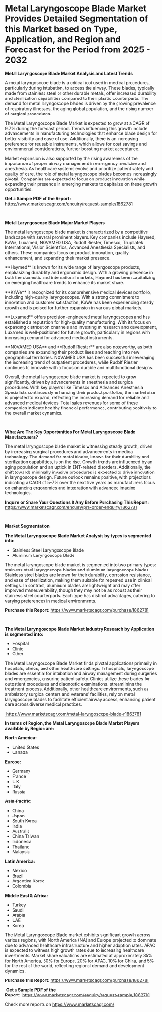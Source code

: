 <p><h1>Metal Laryngoscope Blade Market Provides Detailed Segmentation of this Market based on Type, Application, and Region and Forecast for the Period from 2025 - 2032</h1></p><p><strong>Metal Laryngoscope Blade Market Analysis and Latest Trends</strong></p>
<p><p>A metal laryngoscope blade is a critical tool used in medical procedures, particularly during intubation, to access the airway. These blades, typically made from stainless steel or other durable metals, offer increased durability and sterilization capabilities compared to their plastic counterparts. The demand for metal laryngoscope blades is driven by the growing prevalence of respiratory illnesses, the aging global population, and the rising number of surgical procedures.</p><p>The Metal Laryngoscope Blade Market is expected to grow at a CAGR of 9.7% during the forecast period. Trends influencing this growth include advancements in manufacturing technologies that enhance blade design for better visibility and ease of use. Additionally, there is an increasing preference for reusable instruments, which allows for cost savings and environmental considerations, further boosting market acceptance.</p><p>Market expansion is also supported by the rising awareness of the importance of proper airway management in emergency medicine and anesthesia. As healthcare systems evolve and prioritize patient safety and quality of care, the role of metal laryngoscope blades becomes increasingly pivotal. Companies are expected to focus on product innovation while expanding their presence in emerging markets to capitalize on these growth opportunities.</p></p>
<p><strong>Get a Sample PDF of the Report:&nbsp;</strong> <a href="https://www.marketscagr.com/enquiry/request-sample/1862781?utm_campaign=2307&utm_medium=2&utm_source=Github&utm_content=ia&utm_term=03032025&utm_id=metal-laryngoscope-blade">https://www.marketscagr.com/enquiry/request-sample/1862781</a></p>
<p>&nbsp;</p>
<p><strong>Metal Laryngoscope Blade Major Market Players</strong></p>
<p><p>The metal laryngoscope blade market is characterized by a competitive landscape with several prominent players. Key companies include Haymed, KaWe, Luxamed, NOVAMED USA, Rudolf Riester, Timesco, Truphatek International, Vision Scientifics, Advanced Anesthesia Specialists, and others. These companies focus on product innovation, quality enhancement, and expanding their market presence.</p><p>**Haymed** is known for its wide range of laryngoscope products, emphasizing durability and ergonomic design. With a growing presence in both the domestic and international markets, Haymed has been capitalizing on emerging healthcare trends to enhance its market share.</p><p>**KaWe** is recognized for its comprehensive medical devices portfolio, including high-quality laryngoscopes. With a strong commitment to innovation and customer satisfaction, KaWe has been experiencing steady growth and is poised for further expansion in various global markets.</p><p>**Luxamed** offers precision-engineered metal laryngoscopes and has established a reputation for high-quality manufacturing. With its focus on expanding distribution channels and investing in research and development, Luxamed is well-positioned for future growth, particularly in regions with increasing demand for advanced medical instruments.</p><p>**NOVAMED USA** and **Rudolf Riester** are also noteworthy, as both companies are expanding their product lines and reaching into new geographical territories. NOVAMED USA has been successful in leveraging the increasing trend of outpatient procedures, while Rudolf Riester continues to innovate with a focus on durable and multifunctional designs.</p><p>Overall, the metal laryngoscope blade market is expected to grow significantly, driven by advancements in anesthesia and surgical procedures. With key players like Timesco and Advanced Anesthesia Specialists continuously enhancing their product portfolios, the market size is projected to expand, reflecting the increasing demand for reliable and advanced medical devices. Total sales revenues for some of these companies indicate healthy financial performance, contributing positively to the overall market dynamics.</p></p>
<p>&nbsp;</p>
<p><strong>What Are The Key Opportunities For Metal Laryngoscope Blade Manufacturers?</strong></p>
<p><p>The metal laryngoscope blade market is witnessing steady growth, driven by increasing surgical procedures and advancements in medical technology. The demand for metal blades, known for their durability and sterilization capabilities, is on the rise. Growth trends are influenced by an aging population and an uptick in ENT-related disorders. Additionally, the shift towards minimally invasive procedures is expected to drive innovation in laryngoscope design. Future outlook remains positive, with projections indicating a CAGR of 5-7% over the next five years as manufacturers focus on enhancing ergonomics and integration with advanced imaging technologies.</p></p>
<p><strong>Inquire or Share Your Questions If Any Before Purchasing This Report:</strong> <a href="https://www.marketscagr.com/enquiry/pre-order-enquiry/1862781?utm_campaign=2307&utm_medium=2&utm_source=Github&utm_content=ia&utm_term=03032025&utm_id=metal-laryngoscope-blade">https://www.marketscagr.com/enquiry/pre-order-enquiry/1862781</a></p>
<p>&nbsp;</p>
<p><strong>Market Segmentation</strong></p>
<p><strong>The Metal Laryngoscope Blade Market Analysis by types is segmented into:</strong></p>
<p><ul><li>Stainless Steel Laryngoscope Blade</li><li>Aluminum Laryngoscope Blade</li></ul></p>
<p><p>The metal laryngoscope blade market is segmented into two primary types: stainless steel laryngoscope blades and aluminum laryngoscope blades. Stainless steel blades are known for their durability, corrosion resistance, and ease of sterilization, making them suitable for repeated use in clinical settings. In contrast, aluminum blades are lightweight and may offer improved maneuverability, though they may not be as robust as their stainless steel counterparts. Each type has distinct advantages, catering to varying preferences in medical environments.</p></p>
<p><strong>Purchase this Report:&nbsp;</strong><a href="https://www.marketscagr.com/purchase/1862781?utm_campaign=2307&utm_medium=2&utm_source=Github&utm_content=ia&utm_term=03032025&utm_id=metal-laryngoscope-blade">https://www.marketscagr.com/purchase/1862781</a></p>
<p>&nbsp;</p>
<p><strong>The Metal Laryngoscope Blade Market Industry Research by Application is segmented into:</strong></p>
<p><ul><li>Hospital</li><li>Clinic</li><li>Other</li></ul></p>
<p><p>The Metal Laryngoscope Blade Market finds pivotal applications primarily in hospitals, clinics, and other healthcare settings. In hospitals, laryngoscope blades are essential for intubation and airway management during surgeries and emergencies, ensuring patient safety. Clinics utilize these blades for outpatient procedures and diagnostic examinations, streamlining the treatment process. Additionally, other healthcare environments, such as ambulatory surgical centers and veterans' facilities, rely on metal laryngoscope blades to facilitate efficient airway access, enhancing patient care across diverse medical practices.</p></p>
<p><a href="https://www.marketscagr.com/metal-laryngoscope-blade-r1862781?utm_campaign=2307&utm_medium=2&utm_source=Github&utm_content=ia&utm_term=03032025&utm_id=metal-laryngoscope-blade">&nbsp;https://www.marketscagr.com/metal-laryngoscope-blade-r1862781</a></p>
<p><strong>In terms of Region, the Metal Laryngoscope Blade Market Players available by Region are:</strong></p>
<p>
    <p> <strong> North America: </strong>
        <ul>
            <li>United States</li>
            <li>Canada</li>
        </ul>
        </p> 
    <p> <strong> Europe: </strong>
        <ul>
            <li>Germany</li>
            <li>France</li>
            <li>U.K.</li>
            <li>Italy</li>
            <li>Russia</li>
        </ul>
        </p> 
    <p> <strong> Asia-Pacific: </strong>
        <ul>
            <li>China</li>
            <li>Japan</li>
            <li>South Korea</li>
            <li>India</li>
            <li>Australia</li>
            <li>China Taiwan</li>
            <li>Indonesia</li>
            <li>Thailand</li>
            <li>Malaysia</li>
        </ul>
        </p> 
    <p> <strong> Latin America: </strong>
        <ul>
            <li>Mexico</li>
            <li>Brazil</li>
            <li>Argentina Korea</li>
            <li>Colombia</li>
        </ul>
        </p> 
    <p> <strong> Middle East & Africa: </strong>
        <ul>
            <li>Turkey</li>
            <li>Saudi</li>
            <li>Arabia</li>
            <li>UAE</li>
            <li>Korea</li>
        </ul>
    </p>
    </p>
<p><p>The Metal Laryngoscope Blade market exhibits significant growth across various regions, with North America (NA) and Europe projected to dominate due to advanced healthcare infrastructure and higher adoption rates. APAC is expected to witness high growth rates due to increasing healthcare investments. Market share valuations are estimated at approximately 35% for North America, 30% for Europe, 20% for APAC, 10% for China, and 5% for the rest of the world, reflecting regional demand and development dynamics.</p></p>
<p><strong>Purchase this Report: </strong><a href="https://www.marketscagr.com/purchase/1862781?utm_campaign=2307&utm_medium=2&utm_source=Github&utm_content=ia&utm_term=03032025&utm_id=metal-laryngoscope-blade">https://www.marketscagr.com/purchase/1862781</a></p>
<p>&nbsp;<strong>Get a Sample PDF of the Report:&nbsp;&nbsp;</strong><a href="https://www.marketscagr.com/enquiry/request-sample/1862781?utm_campaign=2307&utm_medium=2&utm_source=Github&utm_content=ia&utm_term=03032025&utm_id=metal-laryngoscope-blade">https://www.marketscagr.com/enquiry/request-sample/1862781</a></p>
<p><strong></strong></p>
<p>Check more reports on <a href="https://www.marketscagr.com/?utm_campaign=2307&utm_medium=2&utm_source=Github&utm_content=ia&utm_term=03032025&utm_id=metal-laryngoscope-blade">https://www.marketscagr.com/</a></p>